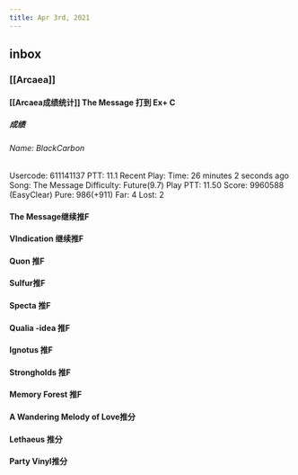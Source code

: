 ```yaml
---
title: Apr 3rd, 2021
---
```


## inbox
### [[Arcaea]]
#### [[Arcaea成绩统计]] The Message 打到 Ex+ C
##### 成绩
###### Name: BlackCarbon
Usercode: 611141137
PTT: 11.1
Recent Play:
Time: 26 minutes 2 seconds ago
Song: The Message
Difficulty: Future(9.7)
Play PTT: 11.50
Score: 9960588 (EasyClear)
Pure: 986(+911)
Far: 4
Lost: 2
#### The Message继续推F
#### VIndication 继续推F
#### Quon 推F
#### Sulfur推F
#### Specta 推F
#### Qualia -idea 推F
#### Ignotus 推F
#### Strongholds 推F
#### Memory Forest 推F
#### A Wandering Melody of Love推分
#### Lethaeus 推分
#### Party Vinyl推分
